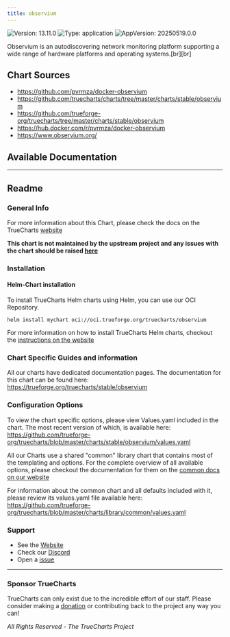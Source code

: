```yaml
---
title: observium
---
```


![Version: 13.11.0](https://img.shields.io/badge/Version-13.11.0-informational?style=flat-square) ![Type: application](https://img.shields.io/badge/Type-application-informational?style=flat-square) ![AppVersion: 20250519.0.0](https://img.shields.io/badge/AppVersion-20250519.0.0-informational?style=flat-square)

Observium is an autodiscovering network monitoring platform supporting a wide range of hardware platforms and operating systems.[br][br]

## Chart Sources

- https://github.com/pvrmza/docker-observium
- https://github.com/truecharts/charts/tree/master/charts/stable/observium
- https://github.com/trueforge-org/truecharts/tree/master/charts/stable/observium
- https://hub.docker.com/r/pvrmza/docker-observium
- https://www.observium.org/

## Available Documentation



---

## Readme


### General Info

For more information about this Chart, please check the docs on the TrueCharts [website](https://trueforge.org/truecharts/stable/observium)

**This chart is not maintained by the upstream project and any issues with the chart should be raised [here](https://github.com/trueforge-org/truecharts/issues/new/choose)**

### Installation

#### Helm-Chart installation

To install TrueCharts Helm charts using Helm, you can use our OCI Repository.

`helm install mychart oci://oci.trueforge.org/truecharts/observium`

For more information on how to install TrueCharts Helm charts, checkout the [instructions on the website](https://trueforge.org/truecharts/guides/)

### Chart Specific Guides and information

All our charts have dedicated documentation pages.
The documentation for this chart can be found here:
https://trueforge.org/truecharts/stable/observium

### Configuration Options

To view the chart specific options, please view Values.yaml included in the chart.
The most recent version of which, is available here: https://github.com/trueforge-org/truecharts/blob/master/charts/stable/observium/values.yaml

All our Charts use a shared "common" library chart that contains most of the templating and options.
For the complete overview of all available options, please checkout the documentation for them on the [common docs on our website](https://trueforge.org/truecharts-common/)

For information about the common chart and all defaults included with it, please review its values.yaml file available here: https://github.com/trueforge-org/truecharts/blob/master/charts/library/common/values.yaml

### Support

- See the [Website](https://truecharts.org)
- Check our [Discord](https://discord.gg/tVsPTHWTtr)
- Open a [issue](https://github.com/trueforge-org/truecharts/issues/new/choose)

---

### Sponsor TrueCharts

TrueCharts can only exist due to the incredible effort of our staff.
Please consider making a [donation](https://trueforge.org/general/sponsor/) or contributing back to the project any way you can!

_All Rights Reserved - The TrueCharts Project_
